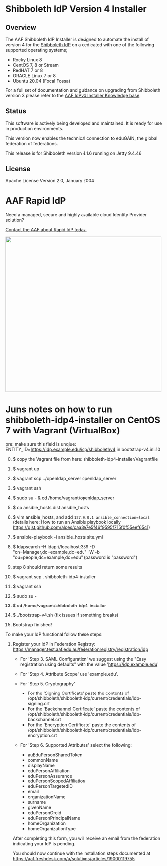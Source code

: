 # Shibboleth IdP Version 4 Installer

## Overview
The AAF Shibboleth IdP Installer is designed to automate the install of version 4 for the [Shibboleth IdP](https://shibboleth.atlassian.net/wiki/spaces/IDP4/overview) on a dedicated with one of the following supported operating systems;
* Rocky Linux 8
* CentOS 7, 8 or Stream
* RedHAT 7 or 8
* ORACLE Linux 7 or 8
* Ubuntu 20.04 (Focal Fossa)

For a full set of documentation and guidance on upgrading from Shibboleth version 3 please refer to the [AAF IdPv4 Installer Knowledge base](https://aaf.freshdesk.com/support/solutions/articles/19000120020-shibboleth-idpv4-installer).

## Status
This software is actively being developed and maintained. It is ready for use in production environments.

This version now enables the technical connection to eduGAIN, the global federation of federations.

This release is for Shibboleth version 4.1.6 running on Jetty 9.4.46

## License
Apache License Version 2.0, January 2004

# AAF Rapid IdP

Need a managed, secure and highly available cloud Identity Provider solution?

[Contact the AAF about Rapid IdP today.](https://aaf.edu.au/rapid/)

[<img src="https://aaf.edu.au/images/Rapid-IdP.png"  width="500"/>](https://aaf.edu.au/rapid/)

# Juns notes on how to run shibboleth-idp4-installer on CentOS 7 with Vagrant (VirtualBox)
pre: make sure this field is unqiue: ENTITY_ID=https://idp.example.edu/idp/shibbolethv4 in bootstrap-v4.ini:10

0. $ copy the Vagrant file from here: shibboleth-idp4-installer/Vagrantfile
1. $ vagrant up
2. $ vagrant scp ../openldap_server openldap_server
3. $ vagrant ssh
4. $ sudo su - & cd /home/vagrant/openldap_server
5. $ cp ansible_hosts.dist ansible_hosts
6. $ vim ansible_hosts, and add `127.0.0.1 ansible_connection=local` (details here: How to run an Ansible playbook locally
 https://gist.github.com/alces/caa3e7e5f46f9595f715f0f55eef65c1)
7. $ ansible-playbook -i ansible_hosts site.yml
8. $ ldapsearch -H ldap://localhost:389 -D "cn=Manager,dc=example,dc=edu" -W -b "ou=people,dc=example,dc=edu" (password is "password")
9. step 8 should return some results

10. $ vagrant scp . shibboleth-idp4-installer
11. $ vagrant ssh
12. $ sudo su -
13. $ cd /home/vagrant/shibboleth-idp4-installer
14. $ ./bootstrap-v4.sh (fix issues if something breaks)
15. Bootstrap finished!

To make your IdP functional follow these steps:

1. Register your IdP in Federation Registry:
   https://manager.test.aaf.edu.au/federationregistry/registration/idp

   - For 'Step 3. SAML Configuration' we suggest using the "Easy registration
     using defaults" with the value 'https://idp.example.edu'

   - For 'Step 4. Attribute Scope' use 'example.edu'.

   - For 'Step 5. Cryptography'

       * For the 'Signing Certificate' paste the contents of /opt/shibboleth/shibboleth-idp/current/credentials/idp-signing.crt
       * For the 'Backchannel Certificate' paste the contents of /opt/shibboleth/shibboleth-idp/current/credentials/idp-backchannel.crt
       * For the 'Encryption Certificate' paste the contents of /opt/shibboleth/shibboleth-idp/current/credentials/idp-encryption.crt

   - For 'Step 6. Supported Attributes' select the following:
       * auEduPersonSharedToken
       * commonName
       * displayName
       * eduPersonAffiliation
       * eduPersonAssurance
       * eduPersonScopedAffiliation
       * eduPersonTargetedID
       * email
       * organizationName
       * surname
       * givenName
       * eduPersonOrcid
       * eduPersonPrincipalName
       * homeOrganization
       * homeOrganizationType

   After completing this form, you will receive an email from the federation
   indicating your IdP is pending.

   You should now continue with the installation steps documented at
   https://aaf.freshdesk.com/a/solutions/articles/19000119755
